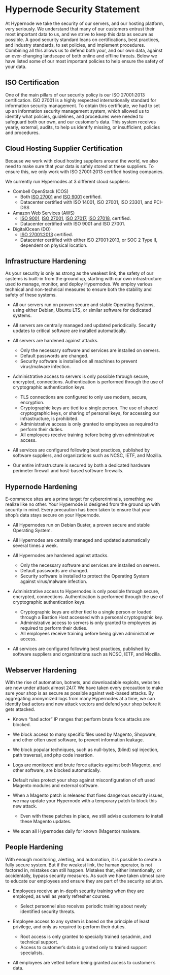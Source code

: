 <!-- source: https://support.hypernode.com/en/about/security/hypernode-security-statement/ -->
# Hypernode Security Statement

At Hypernode we take the security of our servers, and our hosting platform, very seriously. We understand that many of our customers entrust their most important data to us, and we strive to keep this data as secure as possible. A good security standard leans on certifications, best practices, and industry standards, to set policies, and implement procedures. Combining all this allows us to defend both your, and our own data, against an ever-changing landscape of both online and offline threats.
Below we have listed some of our most important policies to help ensure the safety of your data.


ISO Certification
-----------------

One of the main pillars of our security policy is our ISO 27001:2013 certification. ISO 27001 is a highly respected internationally standard for information security management. To obtain this certificate, we had to set up an information security management system, which allowed us to identify what policies, guidelines, and procedures were needed to safeguard both our own, and our customer's data. This system receives yearly, external, audits, to help us identify missing, or insufficient, policies and procedures.

Cloud Hosting Supplier Certification
------------------------------------

Because we work with cloud hosting suppliers around the world, we also need to make sure that your data is safely stored at these suppliers. To ensure this, we only work with ISO 27001:2013 certified hosting companies.

We currently run Hypernodes at 3 different cloud suppliers:

* Combell OpenStack (COS)
	+ Both [ISO 27001](https://www.combell.com/en/about-combell/iso-27001-quality-label) and [ISO 9001](https://www.combell.com/en/about-combell/iso-9001-quality-label) certified.
	+ Datacenter certified with ISO 14001, ISO 27001, ISO 23301, and PCI-DSS
* Amazon Web Services (AWS)
	+ [ISO 9001](https://aws.amazon.com/compliance/iso-9001-faqs/), [ISO 27001](https://aws.amazon.com/compliance/iso-27001-faqs/), [ISO 27017](https://aws.amazon.com/compliance/iso-27017-faqs/), [ISO 27018](https://aws.amazon.com/compliance/iso-27018-faqs/), certified.
	+ Datacenter certified with ISO 9001 and ISO 27001.
* DigitalOcean (DO)
	+ [ISO 27001:2013](https://www.digitalocean.com/trust/certification-reports/) certified.
	+ Datacenter certified with either ISO 27001:2013, or SOC 2 Type II, dependent on physical location.

Infrastructure Hardening
------------------------

As your security is only as strong as the weakest link, the safety of our systems is built-in from the ground up, starting with our own infrastructure used to manage, monitor, and deploy Hypernodes. We employ various technical and non-technical measures to ensure both the stability and safety of these systems.

* All our servers run on proven secure and stable Operating Systems, using either Debian, Ubuntu LTS, or similar software for dedicated systems.
* All servers are centrally managed and updated periodically. Security updates to critical software are installed automatically.
* All servers are hardened against attacks.

	+ Only the necessary software and services are installed on servers.
	+ Default passwords are changed.
	+ Security software is installed on all machines to prevent virus/malware infection.
* Administrative access to servers is only possible through secure, encrypted, connections. Authentication is performed through the use of cryptographic authentication keys.

	+ TLS connections are configured to only use modern, secure, encryption.
	+ Cryptographic keys are tied to a single person. The use of shared cryptographic keys, or sharing of personal keys, for accessing our infrastructure, is prohibited.
	+ Administrative access is only granted to employees as required to perform their duties.
	+ All employees receive training before being given administrative access.
* All services are configured following best practices, published by software suppliers, and organizations such as NCSC, IETF, and Mozilla.
* Our entire infrastructure is secured by both a dedicated hardware perimeter firewall and host-based software firewalls.

Hypernode Hardening
-------------------

E-commerce sites are a prime target for cybercriminals, something we realize like no other. Your Hypernode is designed from the ground up with security in mind. Every precaution has been taken to ensure that your shop’s data stays secure on your Hypernode.

* All Hypernodes run on Debian Buster, a proven secure and stable Operating System.
* All Hypernodes are centrally managed and updated automatically several times a week.
* All Hypernodes are hardened against attacks.

	+ Only the necessary software and services are installed on servers.
	+ Default passwords are changed.
	+ Security software is installed to protect the Operating System against virus/malware infection.
* Administrative access to Hypernodes is only possible through secure, encrypted, connections. Authentication is performed through the use of cryptographic authentication keys. 

	+ Cryptographic keys are either tied to a single person or loaded through a Bastion Host accessed with a personal cryptographic key.
	+ Administrative access to servers is only granted to employees as required to perform their duties.
	+ All employees receive training before being given administrative access.
* All services are configured following best practices, published by software suppliers and organizations such as NCSC, IETF, and Mozilla.

Webserver Hardening
-------------------

With the rise of automation, botnets, and downloadable exploits, websites are now under attack almost 24/7. We have taken every precaution to make sure your shop is as secure as possible against web-based attacks. By aggregating anonymized logs from many Hypernodes at a time, we can identify bad actors and new attack vectors and defend your shop before it gets attacked.

* Known “bad actor” IP ranges that perform brute force attacks are blocked.
* We block access to many specific files used by Magento, Shopware, and other often used software, to prevent information leakage.
* We block popular techniques, such as null-bytes, (blind) sql injection, path traversal, and php code insertion.
* Logs are monitored and brute force attacks against both Magento, and other software, are blocked automatically.
* Default rules protect your shop against misconfiguration of oft used Magento modules and external software.
* When a Magento patch is released that fixes dangerous security issues, we may update your Hypernode with a temporary patch to block this new attack.

	+ Even with these patches in place, we still advise customers to install these Magento updates.
* We scan all Hypernodes daily for known (Magento) malware.

People Hardening
----------------

With enough monitoring, alerting, and automation, it is possible to create a fully secure system. But if the weakest link, the human operator, is not factored in, mistakes can still happen. Mistakes that, either intentionally, or accidentally, bypass security measures. As such we have taken utmost care to educate our employees and ensure they are part of the security solution.

* Employees receive an in-depth security training when they are employed, as well as yearly refresher courses.

	+ Select personnel also receives periodic training about newly identified security threats.
* Employee access to any system is based on the principle of least privilege, and only as required to perform their duties.

	+ Root access is only granted to specially trained sysadmin, and technical support.
	+ Access to customer’s data is granted only to trained support specialists.
* All employees are vetted before being granted access to customer’s data.
